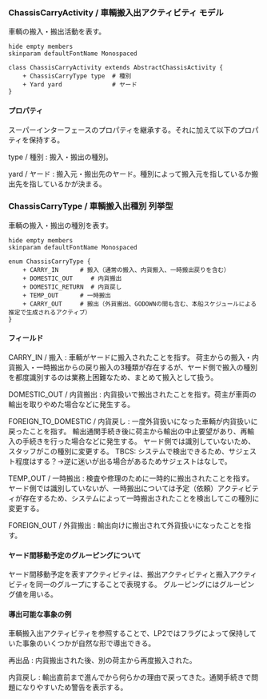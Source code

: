 ### ChassisCarryActivity / 車輌搬入出アクティビティ モデル

車輌の搬入・搬出活動を表す。

```plantuml
hide empty members
skinparam defaultFontName Monospaced

class ChassisCarryActivity extends AbstractChassisActivity {
    + ChassisCarryType type  # 種別
    + Yard yard              # ヤード
}
```

#### プロパティ

スーパーインターフェースのプロパティを継承する。それに加えて以下のプロパティを保持する。

type / 種別
: 搬入・搬出の種別。

yard / ヤード
: 搬入元・搬出先のヤード。種別によって搬入元を指しているか搬出先を指しているかが決まる。


### ChassisCarryType / 車輌搬入出種別 列挙型

車輌の搬入・搬出の種別を表す。

```plantuml
hide empty members
skinparam defaultFontName Monospaced

enum ChassisCarryType {
    + CARRY_IN      # 搬入（通常の搬入、内貨搬入、一時搬出戻りを含む）
    + DOMESTIC_OUT     # 内貨搬出
    + DOMESTIC_RETURN  # 内貨戻し
    + TEMP_OUT      # 一時搬出
    + CARRY_OUT     # 搬出（外貨搬出、GODOWNの間も含む、本船スケジュールによる推定で生成されるアクティブ）
}
```

#### フィールド

CARRY_IN / 搬入
: 車輌がヤードに搬入されたことを指す。
荷主からの搬入・内貨搬入・一時搬出からの戻り搬入の3種類が存在するが、ヤード側で搬入の種別を都度識別するのは業務上困難なため、まとめて搬入として扱う。

DOMESTIC_OUT / 内貨搬出
: 内貨扱いで搬出されたことを指す。荷主が車両の輸出を取りやめた場合などに発生する。

FOREIGN_TO_DOMESTIC / 内貨戻し
: 一度外貨扱いになった車輌が内貨扱いに戻ったことを指す。
輸出通関手続き後に荷主から輸出の中止要望があり、再輸入の手続きを行った場合などに発生する。
ヤード側では識別していないため、スタッフがこの種別に変更する。
TBCS: システムで検出できるため、サジェスト程度はする？→逆に迷いが出る場合があるためサジェストはなしで。

TEMP_OUT / 一時搬出
: 検査や修理のために一時的に搬出されたことを指す。
ヤード側では識別していないが、一時搬出については予定（依頼）アクティビティが存在するため、システムによって一時搬出されたことを検出してこの種別に変更する。

FOREIGN_OUT / 外貨搬出
: 輸出向けに搬出されて外貨扱いになったことを指す。

#### ヤード間移動予定のグルーピングについて

ヤード間移動予定を表すアクティビティは、搬出アクティビティと搬入アクティビティを同一のグループにすることで表現する。
グルーピングにはグルーピング値を用いる。

#### 導出可能な事象の例

車輌搬入出アクティビティを参照することで、LP2ではフラグによって保持していた事象のいくつかが自然な形で導出できる。

再出品
: 内貨搬出された後、別の荷主から再度搬入された。

内貨戻し
: 輸出直前まで進んでから何らかの理由で戻ってきた。通関手続きで問題になりやすいため警告を表示する。
